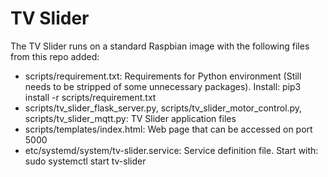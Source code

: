 # TV Slider

The TV Slider runs on a standard Raspbian image with the following files from this repo added:
* scripts/requirement.txt: Requirements for Python environment (Still needs to be stripped of some unnecessary packages). Install: pip3 install -r scripts/requirement.txt
* scripts/tv_slider_flask_server.py, scripts/tv_slider_motor_control.py, scripts/tv_slider_mqtt.py: TV Slider application files
* scripts/templates/index.html: Web page that can be accessed on port 5000
* etc/systemd/system/tv-slider.service: Service definition file. Start with: sudo systemctl start tv-slider